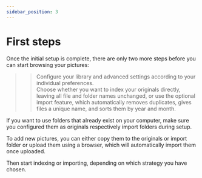 ```yaml
---
sidebar_position: 3
---
```


# First steps

Once the initial setup is complete, there are only two more steps before you can start browsing your pictures:

> > Configure your library and advanced settings according to your individual preferences. <br />
> > Choose whether you want to index your originals directly, leaving all file and folder names unchanged, or use the optional import feature, which automatically removes duplicates, gives files a unique name, and sorts them by year and month.

If you want to use folders that already exist on your computer, make sure you configured them as originals respectively import folders during setup.

To add new pictures, you can either copy them to the originals or import folder or upload them using a browser, 
which will automatically import them once uploaded.

Then start indexing or importing, depending on which strategy you have chosen.
